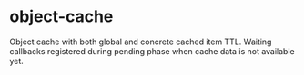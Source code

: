 # object-cache
Object cache with both global and concrete cached item TTL. Waiting callbacks registered during pending phase when cache data is not available yet.
